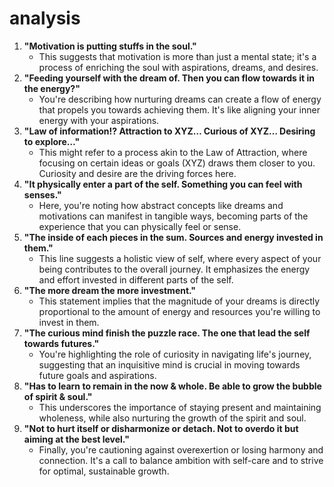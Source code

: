 # analysis

1. **"Motivation is putting stuffs in the soul."**
    - This suggests that motivation is more than just a mental state; it's a process of enriching the soul with aspirations, dreams, and desires.
2. **"Feeding yourself with the dream of. Then you can flow towards it in the energy?"**
    - You're describing how nurturing dreams can create a flow of energy that propels you towards achieving them. It's like aligning your inner energy with your aspirations.
3. **"Law of information!? Attraction to XYZ… Curious of XYZ… Desiring to explore…"**
    - This might refer to a process akin to the Law of Attraction, where focusing on certain ideas or goals (XYZ) draws them closer to you. Curiosity and desire are the driving forces here.
4. **"It physically enter a part of the self. Something you can feel with senses."**
    - Here, you're noting how abstract concepts like dreams and motivations can manifest in tangible ways, becoming parts of the experience that you can physically feel or sense.
5. **"The inside of each pieces in the sum. Sources and energy invested in them."**
    - This line suggests a holistic view of self, where every aspect of your being contributes to the overall journey. It emphasizes the energy and effort invested in different parts of the self.
6. **"The more dream the more investment."**
    - This statement implies that the magnitude of your dreams is directly proportional to the amount of energy and resources you're willing to invest in them.
7. **"The curious mind finish the puzzle race. The one that lead the self towards futures."**
    - You're highlighting the role of curiosity in navigating life's journey, suggesting that an inquisitive mind is crucial in moving towards future goals and aspirations.
8. **"Has to learn to remain in the now & whole. Be able to grow the bubble of spirit & soul."**
    - This underscores the importance of staying present and maintaining wholeness, while also nurturing the growth of the spirit and soul.
9. **"Not to hurt itself or disharmonize or detach. Not to overdo it but aiming at the best level."**
    - Finally, you're cautioning against overexertion or losing harmony and connection. It's a call to balance ambition with self-care and to strive for optimal, sustainable growth.